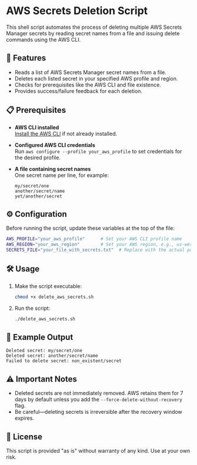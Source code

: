 # AWS Secrets Deletion Script

This shell script automates the process of deleting multiple AWS Secrets Manager secrets by reading secret names from a file and issuing delete commands using the AWS CLI.

## 🚀 Features

- Reads a list of AWS Secrets Manager secret names from a file.
- Deletes each listed secret in your specified AWS profile and region.
- Checks for prerequisites like the AWS CLI and file existence.
- Provides success/failure feedback for each deletion.

## 📋 Prerequisites

- **AWS CLI installed**  
  [Install the AWS CLI](https://docs.aws.amazon.com/cli/latest/userguide/getting-started-install.html) if not already installed.

- **Configured AWS CLI credentials**  
  Run `aws configure --profile your_aws_profile` to set credentials for the desired profile.

- **A file containing secret names**  
  One secret name per line, for example:
  ```
  my/secret/one
  another/secret/name
  yet/another/secret
  ```

## ⚙️ Configuration

Before running the script, update these variables at the top of the file:

```bash
AWS_PROFILE="your_aws_profile"      # Set your AWS CLI profile name
AWS_REGION="your_aws_region"        # Set your AWS region, e.g., us-west-2
SECRETS_FILE="your_file_with_secrets.txt"  # Replace with the actual path to your secrets list
```

## 🛠️ Usage

1. Make the script executable:
   ```bash
   chmod +x delete_aws_secrets.sh
   ```

2. Run the script:
   ```bash
   ./delete_aws_secrets.sh
   ```

## 🧪 Example Output

```
Deleted secret: my/secret/one
Deleted secret: another/secret/name
Failed to delete secret: non_existent/secret
```

## ⚠️ Important Notes

- Deleted secrets are not immediately removed. AWS retains them for 7 days by default unless you add the `--force-delete-without-recovery` flag.
- Be careful—deleting secrets is irreversible after the recovery window expires.

## 📄 License

This script is provided "as is" without warranty of any kind. Use at your own risk.
